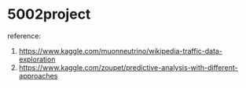 # 5002project

reference:
1. https://www.kaggle.com/muonneutrino/wikipedia-traffic-data-exploration
2. https://www.kaggle.com/zoupet/predictive-analysis-with-different-approaches
